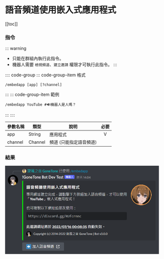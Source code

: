 # 語音頻道使用嵌入式應用程式

[[toc]]

### 指令

::: warning
- 只能在群組內執行此指令。
- 機器人需要 `檢視頻道`、`建立邀請` 權限才可執行此指令。
:::

:::: code-group
::: code-group-item 格式
```text:no-line-numbers
/embedapp [app] [?channel]
```
:::
::: code-group-item 範例
```text:no-line-numbers
/embedapp YouTube #🔊機器人是人嗎？
```
:::
::::

| 參數名稱    | 類型      | 說明            | 必要  |
|---------|---------|---------------|:---:|
| app     | String  | 應用程式          |  V  |
| channel | Channel | 頻道 (只能指定語音頻道) |     |

### 結果

![](../.vuepress/public/others/embedapp/embedapp.png)
